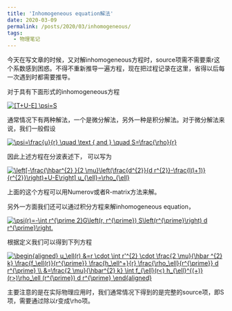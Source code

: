 ```yaml
---
title: 'Inhomogeneous equation解法'
date: 2020-03-09
permalink: /posts/2020/03/inhomogeneous/
tags:
  - 物理笔记
---
```

今天在写文章的时候，又对解inhomogeneous方程时，source项需不需要乘r这个系数感到困惑。不得不重新推导一遍方程，现在把过程记录在这里，省得以后每一次遇到时都需要推导。

对于具有下面形式的inhomogeneous方程

<a href="https://www.codecogs.com/eqnedit.php?latex=[T&plus;U-E]&space;\psi=S" target="_blank"><img src="https://latex.codecogs.com/gif.latex?[T&plus;U-E]&space;\psi=S" title="[T+U-E] \psi=S" /></a>

通常情况下有两种解法，一个是微分解法，另外一种是积分解法。对于微分解法来说，我们一般假设

<a href="https://www.codecogs.com/eqnedit.php?latex=\psi=\frac{u}{r}&space;\quad&space;\text&space;{&space;and&space;}&space;\quad&space;S=\frac{\rho}{r}" target="_blank"><img src="https://latex.codecogs.com/gif.latex?\psi=\frac{u}{r}&space;\quad&space;\text&space;{&space;and&space;}&space;\quad&space;S=\frac{\rho}{r}" title="\psi=\frac{u}{r} \quad \text { and } \quad S=\frac{\rho}{r}" /></a>

因此上述方程在分波表述下， 可以写为

<a href="https://www.codecogs.com/eqnedit.php?latex=\left[-\frac{\hbar^{2}&space;}{2&space;\mu}\left(\frac{d^{2}}{d&space;r^{2}}-\frac{l(l&plus;1)}{r^{2}}\right)&plus;U-E\right]&space;u_{\ell}=\rho_{\ell}" target="_blank"><img src="https://latex.codecogs.com/gif.latex?\left[-\frac{\hbar^{2}&space;}{2&space;\mu}\left(\frac{d^{2}}{d&space;r^{2}}-\frac{l(l&plus;1)}{r^{2}}\right)&plus;U-E\right]&space;u_{\ell}=\rho_{\ell}" title="\left[-\frac{\hbar^{2} }{2 \mu}\left(\frac{d^{2}}{d r^{2}}-\frac{l(l+1)}{r^{2}}\right)+U-E\right] u_{\ell}=\rho_{\ell}" /></a>

上面的这个方程可以用Numerov或者R-matrix方法来解。


另外一方面我们还可以通过积分方程来解inhomogeneous equation，

<a href="https://www.codecogs.com/eqnedit.php?latex=\psi(r)=-\int&space;r^{\prime&space;2}G\left(r,&space;r^{\prime})&space;S\left(r^{\prime}\right)&space;d&space;r^{\prime}\right." target="_blank"><img src="https://latex.codecogs.com/gif.latex?\psi(r)=-\int&space;r^{\prime&space;2}G\left(r,&space;r^{\prime})&space;S\left(r^{\prime}\right)&space;d&space;r^{\prime}\right." title="\psi(r)=-\int r^{\prime 2}G\left(r, r^{\prime}) S\left(r^{\prime}\right) d r^{\prime}\right." /></a>

根据定义我们可以得到下列方程

<a href="https://www.codecogs.com/eqnedit.php?latex=\begin{aligned}&space;u_\ell(r)&space;&=r&space;\cdot&space;\int&space;r'^{2}&space;\cdot&space;\frac{2&space;\mu}{\hbar&space;^{2}&space;k}&space;\frac{f_\ell(r)}{r^{\prime}}&space;\frac{h_\ell^&plus;}{r}&space;\frac{\rho_\ell}{r^{\prime}}&space;d&space;r^{\prime}&space;\\&space;&=\frac{2&space;\mu}{\hbar^{2}&space;k}&space;\int&space;f_{\ell}(r<)&space;h_{\ell}^{(&plus;)}(r>)\rho_\ell&space;(r^{\prime})&space;d&space;r^{\prime}&space;\end{aligned}" target="_blank"><img src="https://latex.codecogs.com/gif.latex?\begin{aligned}&space;u_\ell(r)&space;&=r&space;\cdot&space;\int&space;r'^{2}&space;\cdot&space;\frac{2&space;\mu}{\hbar&space;^{2}&space;k}&space;\frac{f_\ell(r)}{r^{\prime}}&space;\frac{h_\ell^&plus;}{r}&space;\frac{\rho_\ell}{r^{\prime}}&space;d&space;r^{\prime}&space;\\&space;&=\frac{2&space;\mu}{\hbar^{2}&space;k}&space;\int&space;f_{\ell}(r<)&space;h_{\ell}^{(&plus;)}(r>)\rho_\ell&space;(r^{\prime})&space;d&space;r^{\prime}&space;\end{aligned}" title="\begin{aligned} u_\ell(r) &=r \cdot \int r'^{2} \cdot \frac{2 \mu}{\hbar ^{2} k} \frac{f_\ell(r)}{r^{\prime}} \frac{h_\ell^+}{r} \frac{\rho_\ell}{r^{\prime}} d r^{\prime} \\ &=\frac{2 \mu}{\hbar^{2} k} \int f_{\ell}(r<) h_{\ell}^{(+)}(r>)\rho_\ell (r^{\prime}) d r^{\prime} \end{aligned}" /></a>

主要注意的是在实际物理应用时，我们通常情况下得到的是完整的source项，即S项，需要通过除以r变成\rho项。
